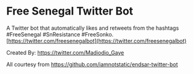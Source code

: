 # Free Senegal Twitter Bot

A Twitter bot that automatically likes and retweets from the hashtags #FreeSenegal #SnResistance #FreeSonko. [https://twitter.com/freesenegalbot](https://twitter.com/freesenegalbot)

Created By: [https://twitter.com/Madiodio_Gaye ](https://twitter.com/Madiodio_Gaye)

All courtesy from https://github.com/iamnotstatic/endsar-twitter-bot
